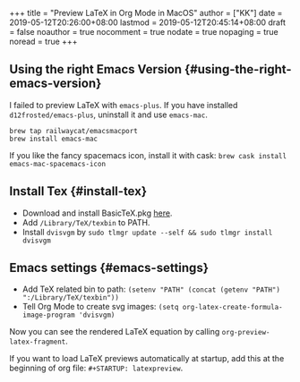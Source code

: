 +++
title = "Preview LaTeX in Org Mode in MacOS"
author = ["KK"]
date = 2019-05-12T20:26:00+08:00
lastmod = 2019-05-12T20:45:14+08:00
draft = false
noauthor = true
nocomment = true
nodate = true
nopaging = true
noread = true
+++

## Using the right Emacs Version {#using-the-right-emacs-version}

I failed to preview LaTeX with `emacs-plus`. If you have installed `d12frosted/emacs-plus`, uninstall it and use `emacs-mac`.

```nil
brew tap railwaycat/emacsmacport
brew install emacs-mac
```

If you like the fancy spacemacs icon, install it with cask: `brew cask install emacs-mac-spacemacs-icon`


## Install Tex {#install-tex}

-   Download and install BasicTeX.pkg [here](http://www.tug.org/mactex/morepackages.html).
-   Add `/Library/TeX/texbin` to PATH.
-   Install `dvisvgm` by `sudo tlmgr update --self && sudo tlmgr install dvisvgm`


## Emacs settings {#emacs-settings}

-   Add TeX related bin to path: `(setenv "PATH" (concat (getenv "PATH") ":/Library/TeX/texbin"))`
-   Tell Org Mode to create svg images: `(setq org-latex-create-formula-image-program 'dvisvgm)`

Now you can see the rendered LaTeX equation by calling `org-preview-latex-fragment`.

If you want to load LaTeX previews automatically at startup, add this at the beginning of org file: `#+STARTUP: latexpreview`.
